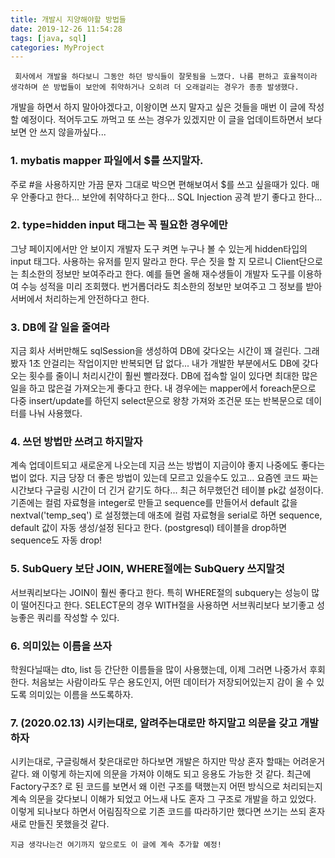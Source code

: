 ```yaml
---
title: 개발시 지양해야할 방법들
date: 2019-12-26 11:54:28
tags: [java, sql]
categories: MyProject
---
```


` 회사에서 개발을 하다보니 그동안 하던 방식들이 잘못됨을 느꼈다. 나름 편하고 효율적이라 생각하며 쓴 방법들이 보안에 취약하거나 오히려 더 오래걸리는 경우가 종종 발생했다.`

개발을 하면서 하지 말아야겠다고, 이왕이면 쓰지 말자고 싶은 것들을 매번 이 글에 작성할 예정이다.
적어두고도 까먹고 또 쓰는 경우가 있겠지만 이 글을 업데이트하면서 보다보면 안 쓰지 않을까싶다...

### 1. mybatis mapper 파일에서 $를 쓰지말자.
주로 #을 사용하지만 가끔 문자 그대로 박으면 편해보여서 $를 쓰고 싶을때가 있다.
매우 안좋다고 한다... 보안에 취약하다고 한다... SQL Injection 공격 받기 좋다고 한다...


### 2. type=hidden input 태그는 꼭 필요한 경우에만
그냥 페이지에서만 안 보이지 개발자 도구 켜면 누구나 볼 수 있는게 hidden타입의 input 태그다.
사용하는 유저를 믿지 말라고 한다. 무슨 짓을 할 지 모르니 Client단으로는 최소한의 정보만 보여주라고 한다.
예를 들면 올해 재수생들이 개발자 도구를 이용하여 수능 성적을 미리 조회했다. 
번거롭더라도 최소한의 정보만 보여주고 그 정보를 받아 서버에서 처리하는게 안전하다고 한다.


### 3. DB에 갈 일을 줄여라
지금 회사 서버만해도 sqlSession을 생성하여 DB에 갖다오는 시간이 꽤 걸린다. 
그래봤자 1초 안걸리는 작업이지만 반복되면 답 없다...
내가 개발한 부분에서도 DB에 갖다오는 횟수를 줄이니 처리시간이 훨씬 빨라졌다. 
DB에 접속할 일이 있다면 최대한 많은 일을 하고 많은걸 가져오는게 좋다고 한다.
내 경우에는 mapper에서 foreach문으로 다중 insert/update를 하던지 select문으로 왕창 가져와 조건문 또는 반복문으로 데이터를 나눠 사용했다.


### 4. 쓰던 방법만 쓰려고 하지말자
계속 업데이트되고 새로운게 나오는데 지금 쓰는 방법이 지금이야 좋지 나중에도 좋다는법이 없다.
지금 당장 더 좋은 방법이 있는데 모르고 있을수도 있고...
요즘엔 코드 짜는 시간보다 구글링 시간이 더 긴거 같기도 하다...
최근 허무했던건 테이블 pk값 설정이다. 
기존에는 컬럼 자료형을 integer로 만들고 sequence를 만들어서 default 값을 nextval('temp_seq') 로 설정했는데
애초에 컬럼 자료형을 serial로 하면 sequence, default 값이 자동 생성/설정 된다고 한다. (postgresql)
테이블을 drop하면 sequence도 자동 drop!
<br>

### 5. SubQuery 보단 JOIN, WHERE절에는 SubQuery 쓰지말것
서브쿼리보다는 JOIN이 훨씬 좋다고 한다. 특히 WHERE절의 subquery는 성능이 많이 떨어진다고 한다.
SELECT문의 경우 WITH절을 사용하면 서브쿼리보다 보기좋고 성능좋은 쿼리를 작성할 수 있다. 


### 6. 의미있는 이름을 쓰자
학원다닐때는 dto, list 등 간단한 이름들을 많이 사용했는데, 이제 그러면 나중가서 후회한다. 처음보는 사람이라도 무슨 용도인지, 어떤 데이터가 저장되어있는지 감이 올 수 있도록 의미있는 이름을 쓰도록하자.

### 7. (2020.02.13) 시키는대로, 알려주는대로만 하지말고 의문을 갖고 개발하자
시키는대로, 구글링해서 찾은대로만 하다보면 개발은 하지만 막상 혼자 할때는 어려운거 같다. 왜 이렇게 하는지에 의문을 가져야 이해도 되고 응용도 가능한 것 같다. 최근에 Factory구조? 로 된 코드를 보면서 왜 이런 구조를 택했는지 어떤 방식으로 처리되는지 계속 의문을 갖다보니 이해가 되었고 어느새 나도 혼자 그 구조로 개발을 하고 있었다. 이렇게 되나보다 하면서 어림짐작으로 기존 코드를 따라하기만 했다면 쓰기는 쓰되 혼자 새로 만들진 못했을것 같다.


`지금 생각나는건 여기까지 앞으로도 이 글에 계속 추가할 예정!`


